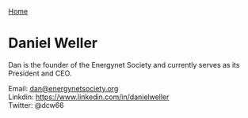 [Home](/)
# Daniel Weller

Dan is the founder of the Energynet Society and currently serves as its President and CEO.  

Email:    dan@energynetsociety.org<br>
Linkdin:  https://www.linkedin.com/in/danielweller<br>
Twitter:  @dcw66<br>
